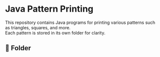 # Java Pattern Printing

This repository contains Java programs for printing various patterns such as triangles, squares, and more.  
Each pattern is stored in its own folder for clarity.

## 📂 Folder 
